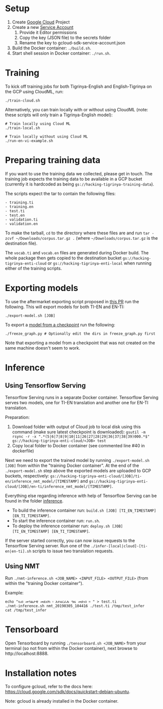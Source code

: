 # Setup
1. Create [Google Cloud](https://cloud.google.com) Project
1. Create a new [Service Account](https://console.cloud.google.com/iam-admin/serviceaccounts)
   1. Provide it Editor permissions
   1. Copy the key (JSON file) to the secrets folder
   1. Rename the key to gcloud-sdk-service-account.json
1. Build the Docker container: `./build.sh`.
1. Start shell session in Docker container: `./run.sh`.

# Training
To kick off training jobs for both Tigrinya-English and English-Tigrinya on the GCP using CloudML, run:
```
./train-cloud.sh
```

Alternatively, you can train locally with or without using CloudML (note: these scripts will only train a Tigrinya-English model):

```
# Train locally using Cloud ML
./train-local.sh

# Train locally without using Cloud ML
./run-en-vi-example.sh
```

# Preparing training data

If you want to use the training data we collected, please get in touch. The training job expects the training data to be available in a GCP bucket (currently it is hardcoded as being `gs://hacking-tigrinya-training-data`).

The scripts expect the tar to contain the following files:
```
- training.ti
- training.en
- test.ti
- test.en
- validation.ti
- validation.en
```

To make the tarball, `cd` to the directory where these files are and run `tar -zcvf ~/Downloads/corpus.tar.gz .` (where `~/Downloads/corpus.tar.gz` is the destination file).

The `vocab.ti` and `vocab.en` files are generated during Docker build. The whole package then gets copied to the destination bucket `gs://hacking-tigrinya-enti-cloud` or `gs://hacking-tigrinya-enti-local` when running either of the training scripts.

# Exporting models
To use the aftermarket exporting script proposed in [this PR](https://github.com/tensorflow/nmt/pull/344) run the following. This will export models for both TI-EN and EN-TI:

```
./export-model.sh [JOB]
```

To export a [model from a checkpoint](https://stackoverflow.com/questions/45864363/tensorflow-how-to-convert-meta-data-and-index-model-files-into-one-graph-pb) run the following:
 ```
./freeze_graph.py # Optionally edit the dirs in freeze_graph.py first
```
Note that exporting a model from a checkpoint that was not created on the same machine doesn't seem to work.

# Inference

## Using Tensorflow Serving

Tensorflow Serving runs in a separate Docker container. Tensorflow Serving serves two models, one for TI-EN translation and another one for EN-TI translation.

Preparation:
1. Download folder with output of Cloud job to local disk using this command (make sure latest checkpoint is downloaded):
`gsutil -m rsync -r -x ".*(5|6|7|8|9|10|11|26|27|28|29|36|37|38|39)000.*$" gs://hacking-tigrinya-enti-cloud/<JOB> test`
2. Copy local folder to Docker container (see commented line #40 in dockerfile)

Next we need to export the trained model by running `./export-model.sh [JOB]` from within the "training Docker container". At the end of the `./export-model.sh` step above the exported models are uploaded to GCP buckets, respectively: `gs://hacking-tigrinya-enti-cloud/[JOB]/ti-en/inference_nmt_model/[TIMESTAMP]` and `gs://hacking-tigrinya-enti-cloud/[JOB]/en-ti/inference_nmt_model/[TIMESTAMP]`.

Everything else regarding inference with help of Tensorflow Serving can be found in the folder [inference](inference).

- To build the inference container run: `build.sh [JOB] [TI_EN_TIMESTAMP] [EN_TI_TIMESTAMP]`.
- To start the inference container run: `run.sh`.
- To deploy the inference container run: `deploy.sh [JOB] [TI_EN_TIMESTAMP] [EN_TI_TIMESTAMP]`.

If the server started correctly, you can now issue requests to the Tensorflow Serving server. Run one of the `./infer-[local|cloud]-[ti-en|en-ti].sh` scripts to issue two translation requests.

## Using NMT
Run `./nmt-inference.sh <JOB_NAME> <INPUT_FILE> <OUTPUT_FILE>` (from within the "training Docker container").

Example:
```
echo "ኣብ መዓልታዊ መደብካ ፡ እተዕርፈሉ ግዜ መድብ ። " > test.ti
./nmt-inference.sh nmt_20190305_104416 ./test.ti /tmp/test_infer
cat /tmp/test_infer
```

# Tensorboard
Open Tensorboard by running `./tensorboard.sh <JOB_NAME>` from your terminal (so not from within the Docker container), next browse to http://localhost:8888.

# Installation notes
To configure gcloud, refer to the docs here: https://cloud.google.com/sdk/docs/quickstart-debian-ubuntu.

Note: gcloud is already installed in the Docker container.
